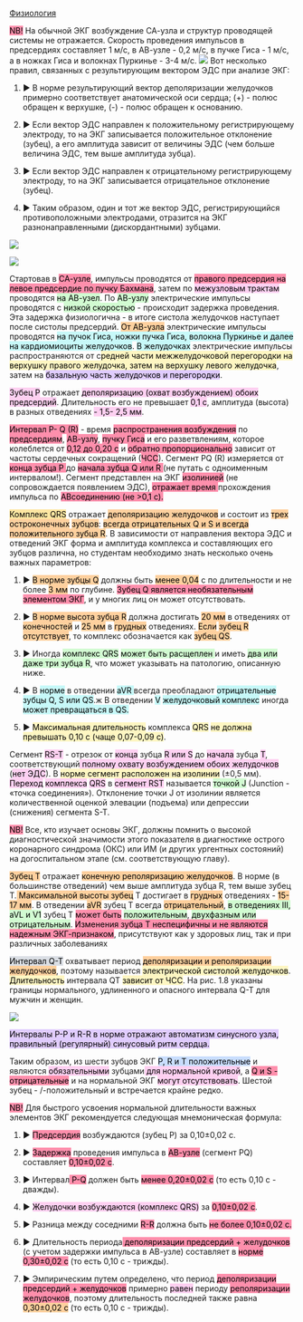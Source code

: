 [Физиология](🩸Физиология/Физиология.md)

<mark style="background: #FF5582A6;">NB!</mark> На обычной ЭКГ возбуждение СА-узла и структур проводящей системы не отражается. Скорость проведения импульсов в предсердиях составляет 1 м/с, в АВ-узле - 0,2 м/с, в пучке Гиса - 1 м/с, а в ножках Гиса и волокнах Пуркинье - 3-4 м/с.
![](🩸Физиология/Pasted%20image%2020240304014548.png)
Вот несколько правил, связанных с результирующим вектором ЭДС при анализе ЭКГ:

1. ► В норме результирующий вектор деполяризации желудочков примерно соответствует анатомической оси сердца; (+) - полюс обращен к верхушке, (-) - полюс обращен к основанию.

2. ► Если вектор ЭДС направлен к положительному регистрирующему электроду, то на ЭКГ записывается положительное отклонение (зубец), а его амплитуда зависит от величины ЭДС (чем больше величина ЭДС, тем выше амплитуда зубца).

3. ► Если вектор ЭДС направлен к отрицательному регистрирующему электроду, то на ЭКГ записывается отрицательное отклонение (зубец).

4. ► Таким образом, один и тот же вектор ЭДС, регистрирующийся противоположными электродами, отразится на ЭКГ разнонаправленными (дискордантными) зубцами.

![](🩸Физиология/Pasted%20image%2020240301233126.png)


![](🩸Физиология/Pasted%20image%2020240301233847.png)

Стартовав в <mark style="background: #FF5582A6;">СА-узле</mark>, импульсы проводятся от <mark style="background: #FF5582A6;">правого предсердия на левое предсердие по пучку Бахмана</mark>, затем по <mark style="background: #FFB8EBA6;">межузловым трактам</mark> проводятся <mark style="background: #BBFABBA6;">на АВ-узел</mark>. По <mark style="background: #BBFABBA6;">АВ-узлу</mark> электрические импульсы проводятся с <mark style="background: #BBFABBA6;">низкой скоростью</mark> - происходит задержка проведения. Эта задержка физиологична - в итоге систола желудочков наступает после систолы предсердий. <mark style="background: #FFB86CA6;">От АВ-узла</mark> электрические импульсы проводятся <mark style="background: #ABF7F7A6;">на пучок Гиса, ножки пучка Гиса, волокна Пуркинье и далее на кардиомиоциты желудочков</mark>. <mark style="background: #ABF7F7A6;">В желудочках</mark> электрические импульсы распространяются от с<mark style="background: #FFF3A3A6;">редней части межжелудочковой перегородки на верхушку правого желудочка, затем на верхушку левого желудочка</mark>, затем на <mark style="background: #D2B3FFA6;">базальную часть желудочков и перегородки</mark>.




<mark style="background: #FFB8EBA6;">Зубец Р</mark> отражает <mark style="background: #FFB8EBA6;">деполяризацию (охват возбуждением) обоих предсердий</mark>. Длительность его не превышает <mark style="background: #FFB8EBA6;">0,1 с</mark>, амплитуда (высота) в разных отведениях <mark style="background: #FFB8EBA6;">- 1,5- 2,5 мм</mark>.

<mark style="background: #FF5582A6;">Интервал P- Q (R)</mark> - время <mark style="background: #FF5582A6;">распространения возбуждения</mark> по <mark style="background: #FF5582A6;">предсердиям</mark>, <mark style="background: #FF5582A6;">АВ-узлу</mark>, <mark style="background: #FF5582A6;">пучку Гиса</mark> и его разветвлениям, которое колеблется от <mark style="background: #FF5582A6;">0,12 до 0,20 с</mark> и <mark style="background: #FF5582A6;">обратно пропорционально</mark> зависит от частоты сердечных сокращений (<mark style="background: #FF5582A6;">ЧСС</mark>).
Сегмент PQ (R) измеряется от <mark style="background: #FF5582A6;">конца зубца Р </mark>до <mark style="background: #FF5582A6;">начала зубца Q или R </mark>(не путать с одноименным интервалом!). Сегмент представлен на ЭКГ <mark style="background: #FF5582A6;">изолинией</mark> (не сопровождается появлением ЭДС), <mark style="background: #FF5582A6;">отражает время </mark>прохождения импульса по <mark style="background: #FF5582A6;">АВсоединению (не >0,1 с).



</mark>


<mark style="background: #FFB86CA6;"><mark style="background: #FFF3A3A6;">Комплекс QRS</mark></mark> отражает <mark style="background: #FFB86CA6;">деполяризацию желудочков</mark> и состоит из <mark style="background: #FFB86CA6;">трех</mark> <mark style="background: #FFB86CA6;">остроконечных</mark> <mark style="background: #FFB86CA6;">зубцов</mark>: <mark style="background: #FFB86CA6;">всегда отрицательных Q и S и всегда положительного зубца R</mark>. В зависимости от направления вектора ЭДС и отведений ЭКГ форма и амплитуда комплекса и составляющих его зубцов различна, но студентам необходимо знать несколько очень важных параметров:
1. ► <mark style="background: #FFB86CA6;">В норме зубцы Q</mark> должны быть <mark style="background: #FFB86CA6;">менее 0,04</mark> с по длительности и не более <mark style="background: #FFB86CA6;">3 мм</mark> по глубине. <mark style="background: #FF5582A6;">Зубец Q является необязательным элементом ЭКГ</mark>, и у многих лиц он может отсутствовать.

2. ► <mark style="background: #FFB86CA6;">В норме высота зубца R</mark> должна достигать <mark style="background: #FFB86CA6;">20 мм</mark> в отведениях от <mark style="background: #FFB86CA6;">конечностей</mark> и <mark style="background: #FFB86CA6;">25 мм</mark> в <mark style="background: #FFB86CA6;">грудных</mark> отведениях. <mark style="background: #FFB86CA6;">Если</mark> <mark style="background: #FFB86CA6;">зубец R отсутствует</mark>, то комплекс обозначается как <mark style="background: #FFB86CA6;">зубец QS</mark>.
    
3. ► Иногда <mark style="background: #BBFABBA6;">комплекс QRS</mark> <mark style="background: #BBFABBA6;">может быть расщеплен </mark>и иметь <mark style="background: #BBFABBA6;">два или даже три зубца R</mark>, что может указывать на патологию, описанную ниже.
    
4. ► В <mark style="background: #ABF7F7A6;">норме</mark> в отведении <mark style="background: #ABF7F7A6;">aVR </mark>всегда преобладают <mark style="background: #ABF7F7A6;">отрицательные зубцы Q, S или QS</mark>.ж В отведении <mark style="background: #ABF7F7A6;">V</mark> <mark style="background: #ABF7F7A6;">желудочковый комплекс</mark> иногда <mark style="background: #ABF7F7A6;">может превращаться в QS.</mark>
    
5. ► <mark style="background: #FFF3A3A6;">Максимальная длительность</mark> комплекса <mark style="background: #FFF3A3A6;">QRS</mark> <mark style="background: #FFF3A3A6;">не должна превышать 0,10 с (чаще 0,07-0,09 с)</mark>.

Сегмент <mark style="background: #FFB8EBA6;">RS-T</mark> - отрезок от <mark style="background: #FFB8EBA6;">конца</mark> зубца <mark style="background: #FFB8EBA6;">R или S</mark> до <mark style="background: #FFB8EBA6;">начала</mark> зубца <mark style="background: #FFB8EBA6;">Т</mark>, соответствующий<mark style="background: #FFB8EBA6;"> полному охвату возбуждением обоих желудочков</mark> (<mark style="background: #FFB8EBA6;">нет ЭДС</mark>). В <mark style="background: #FFF3A3A6;">норме сегмент расположен на изолинии</mark> (±0,5 мм). <mark style="background: #FFB8EBA6;">Переход</mark> <mark style="background: #FFB8EBA6;">комплекса</mark> <mark style="background: #FFB8EBA6;">QRS</mark> в <mark style="background: #FFB8EBA6;">сегмент RST</mark> называется <mark style="background: #BBFABBA6;">точкой J</mark> (Junction - «точка соединения»). Отклонение точки J от изолинии является количественной оценкой элевации (подъема) или депрессии (снижения) сегмента S-T.

<mark style="background: #FF5582A6;">NB!</mark> Все, кто изучает основы ЭКГ, должны помнить о высокой диагностической значимости этого показателя в диагностике острого коронарного синдрома (ОКС) или ИМ (и других ургентных состояний) на догоспитальном этапе (см. соответствующую главу).

<mark style="background: #FFB86CA6;">Зубец Т</mark> отражает <mark style="background: #FFB86CA6;">конечную реполяризацию желудочков</mark>. В норме (в большинстве отведений) чем выше амплитуда зубца R, тем выше зубец Т.<mark style="background: #FFB86CA6;"> Максимальной высоты зубец</mark> Т достигает в <mark style="background: #FFB86CA6;">грудных</mark> отведениях - <mark style="background: #FFB86CA6;">15-17 мм</mark>. В отведении <mark style="background: #FFB86CA6;">aVR</mark> зубец Т всегда <mark style="background: #FFB86CA6;">отрицательный</mark>, <mark style="background: #BBFABBA6;">в отведениях III, aVL и V1</mark> зубец Т <mark style="background: #FF5582A6;">может быть</mark> <mark style="background: #BBFABBA6;">положительным</mark>, <mark style="background: #BBFABBA6;">двухфазным или отрицательным</mark>. <mark style="background: #FF5582A6;">Изменения зубца Т неспецифичны и не являются надежным ЭКГ-признаком</mark>, присутствуют как у здоровых лиц, так и при различных заболеваниях

<mark style="background: #CACFD9A6;">Интервал Q-T</mark> охватывает период <mark style="background: #FFB86CA6;">деполяризации и реполяризации желудочков</mark>, поэтому называется <mark style="background: #FFF3A3A6;">электрической систолой желудочков</mark>. <mark style="background: #FFF3A3A6;">Длительность</mark> интервала QT <mark style="background: #FFF3A3A6;">зависит от ЧСС</mark>. На рис. 1.8 указаны границы нормального, удлиненного и опасного интервала Q-T для мужчин и женщин.

![](🩸Физиология/Pasted%20image%2020240301234411.png)

<mark style="background: #D2B3FFA6;">
Интервалы Р-Р и R-R в норме отражают автоматизм синусного узла, правильный (регулярный) синусовый ритм сердца.</mark>

Таким образом, из шести зубцов ЭКГ <mark style="background: #ADCCFFA6;">P, R и T положительные</mark> и являются <mark style="background: #FFB8EBA6;">обязательными</mark> зубцами<mark style="background: #FFB8EBA6;"> для нормальной кривой</mark>, а <mark style="background: #FF5582A6;">Q и S - отрицательные</mark> и на нормальной ЭКГ <mark style="background: #FFB8EBA6;">могут отсутствовать</mark>. Шестой зубец - /-положительный и встречается крайне редко.

<mark style="background: #FF5582A6;">NB!</mark> Для быстрого усвоения нормальной длительности важных элементов ЭКГ рекомендуется следующая мнемоническая формула:

1. ► <mark style="background: #FF5582A6;">Предсердия</mark> возбуждаются (зубец P) за 0,10±0,02 с.
    
2. ► <mark style="background: #FF5582A6;">Задержка</mark> проведения импульса в <mark style="background: #FF5582A6;">АВ-узле</mark> (сегмент PQ) составляет <mark style="background: #FF5582A6;">0,10±0,02 с</mark>.
    
3. ► Интервал<mark style="background: #FF5582A6;"> P-Q</mark> должен быть <mark style="background: #FF5582A6;">менее 0,20±0,02 с</mark> (то есть 0,10 с - дважды).
    
4. ► <mark style="background: #FFB8EBA6;">Желудочки возбуждаются (комплекс QRS)</mark> за <mark style="background: #FF5582A6;">0,10±0,02 с</mark>.
    
5. ► Разница между соседними <mark style="background: #FF5582A6;">R-R</mark> должна быть <mark style="background: #FF5582A6;">не более 0,10±0,02 с.</mark>
    
6. ► Длительность периода<mark style="background: #FF5582A6;"> деполяризации предсердий + желудочков</mark> (с учетом задержки импульса в АВ-узле) составляет в <mark style="background: #FF5582A6;">норме 0,30±0,02 с</mark> (то есть 0,10 с - трижды).
    
7. ► Эмпирическим путем определено, что период <mark style="background: #FF5582A6;">деполяризации предсердий + желудочков</mark> примерно <mark style="background: #FFB8EBA6;">равен</mark> периоду <mark style="background: #FF5582A6;">реполяризации желудочков</mark>, поэтому длительность последней также равна <mark style="background: #FFB86CA6;">0,30±0,02 с</mark> (то есть 0,10 с - трижды).






































